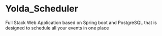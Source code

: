 # Yolda_Scheduler
Full Stack Web Application based on Spring boot and PostgreSQL that is designed to schedule all your events in one place
